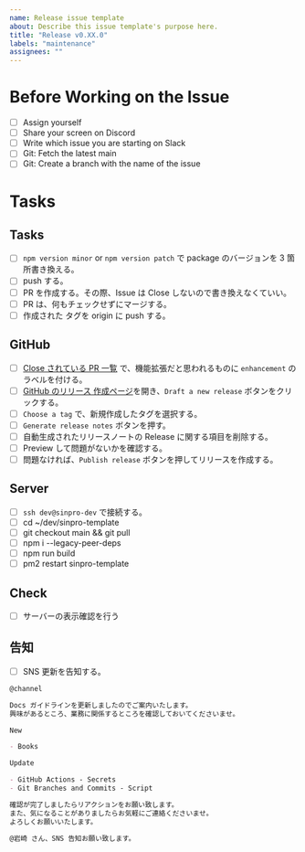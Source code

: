 ```yaml
---
name: Release issue template
about: Describe this issue template's purpose here.
title: "Release v0.XX.0"
labels: "maintenance"
assignees: ""
---
```


# Before Working on the Issue

- [ ] Assign yourself
- [ ] Share your screen on Discord
- [ ] Write which issue you are starting on Slack
- [ ] Git: Fetch the latest main
- [ ] Git: Create a branch with the name of the issue

# Tasks

## Tasks

- [ ] `npm version minor` or `npm version patch` で package のバージョンを 3 箇所書き換える。
- [ ] push する。
- [ ] PR を作成する。その際、Issue は Close しないので書き換えなくていい。
- [ ] PR は、何もチェックせずにマージする。
- [ ] 作成された タグを origin に push する。

## GitHub

- [ ] [Close されている PR 一覧](https://github.com/sinProject-Inc/sinpro-template/pulls?q=is%3Apr+sort%3Aupdated-desc+is%3Aclosed) で、機能拡張だと思われるものに `enhancement` のラベルを付ける。
- [ ] [GitHub のリリース 作成ページ](https://github.com/sinProject-Inc/sinpro-template/releases)を開き、`Draft a new release` ボタンをクリックする。
- [ ] `Choose a tag` で、新規作成したタグを選択する。
- [ ] `Generate release notes` ボタンを押す。
- [ ] 自動生成されたリリースノートの Release に関する項目を削除する。
- [ ] Preview して問題がないかを確認する。
- [ ] 問題なければ、`Publish release` ボタンを押してリリースを作成する。

## Server

- [ ] `ssh dev@sinpro-dev` で接続する。
- [ ] cd ~/dev/sinpro-template
- [ ] git checkout main && git pull
- [ ] npm i --legacy-peer-deps
- [ ] npm run build
- [ ] pm2 restart sinpro-template

## Check

- [ ] サーバーの表示確認を行う

## 告知

- [ ] SNS 更新を告知する。

```markdown
@channel

Docs ガイドラインを更新しましたのでご案内いたします。
興味があるところ、業務に関係するところを確認しておいてくださいませ。

New

- Books

Update

- GitHub Actions - Secrets
- Git Branches and Commits - Script

確認が完了しましたらリアクションをお願い致します。
また、気になることがありましたらお気軽にご連絡くださいませ。
よろしくお願いいたします。

@岩崎 さん、SNS 告知お願い致します。
```
